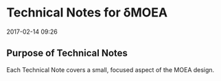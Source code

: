 # Technical Notes for δMOEA

2017-02-14 09:26

## Purpose of Technical Notes

Each Technical Note covers a small, focused aspect of the
MOEA design.

